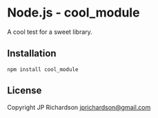Node.js - cool_module
==========================

A cool test for a sweet library.



Installation
------------

    npm install cool_module


License
-------

Copyright JP Richardson <jprichardson@gmail.com>
